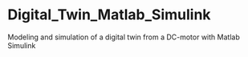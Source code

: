 # Digital_Twin_Matlab_Simulink
Modeling and simulation of a digital twin from a DC-motor with Matlab Simulink
